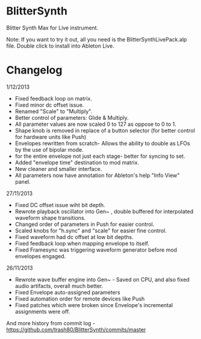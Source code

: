 BlitterSynth
=================

Blitter Synth Max for Live instrument.

Note: If you want to try it out, all you need is the BlitterSynthLivePack.alp file. Double click to install into Ableton Live.

Changelog
=================

1/12/2013
 - Fixed feedback loop on matrix.
 - Fixed minor dc offset issue. 
 - Renamed "Scale" to "Multiply".
 - Better control of parameters: Glide & Multiply.
 - All parameter values are now scaled 0 to 127 as oppose to 0 to 1.
 - Shape knob is removed in replace of a button selector (for better control for hardware units like Push)
 - Envelopes rewritten from scratch- Allows the ability to double as LFOs by the use of bipolar mode.
 - for the entire envelope not just each stage- better for syncing to set.
 - Added "envelope time" destination to mod matrix.
 - New cleaner and smaller interface.
 - All parameters now have annotation for Ableton's help "Info View" panel.

27/11/2013
 - Fixed DC offset issue wiht bit depth.
 - Rewrote playback oscillator into Gen~ , double buffered for interpolated waveform shape transitions.
 - Changed order of parameters in Push for easier control.
 - Scaled knobs for "h.sync" and "scale" for easier fine control.
 - Fixed waveform had dc offset at low bit depths.
 - Fixed feedback loop when mapping envelope to itself.
 - Fixed Framesync was triggering waveform generator before mod envelopes engaged.

26/11/2013
 - Rewrote wave buffer engine into Gen~ - Saved on CPU, and also fixed audio artifacts, overall much better. 
 - Fixed Envelope auto-assigned parameters
 - Fixed automation order for remote devices like Push
 - Fixed patches which were broken since Envelope's incremental assignments were off.

And more history from commit log - https://github.com/trash80/BlitterSynth/commits/master
